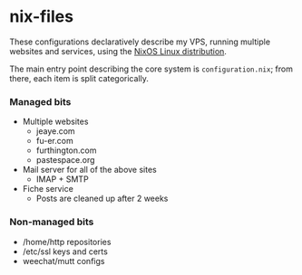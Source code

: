 nix-files
===

These configurations declaratively describe my VPS, running multiple websites
and services, using the [NixOS Linux distribution](http://nixos.org).

The main entry point describing the core system is `configuration.nix`; from
there, each item is split categorically.

### Managed bits
* Multiple websites
  * jeaye.com
  * fu-er.com
  * furthington.com
  * pastespace.org
* Mail server for all of the above sites
  * IMAP + SMTP
* Fiche service
  * Posts are cleaned up after 2 weeks

### Non-managed bits
* /home/http repositories
* /etc/ssl keys and certs
* weechat/mutt configs
